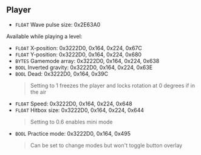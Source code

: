 ## Player
- `FLOAT` Wave pulse size: 0x2E63A0

Available while playing a level:
- `FLOAT` X-position: 0x3222D0, 0x164, 0x224, 0x67C
- `FLOAT` Y-position: 0x3222D0, 0x164, 0x224, 0x680
- `BYTES` Gamemode array: 0x3222D0, 0x164, 0x224, 0x638
- `BOOL` Inverted gravity: 0x3222D0, 0x164, 0x224, 0x63E
- `BOOL` Dead: 0x3222D0, 0x164, 0x39C
  > Setting to 1 freezes the player and locks rotation at 0 degrees if in the air
- `FLOAT` Speed: 0x3222D0, 0x164, 0x224, 0x648
- `FLOAT` Hitbox size: 0x3222D0, 0x164, 0x224, 0x644
  > Setting to 0.6 enables mini mode
- `BOOL` Practice mode: 0x3222D0, 0x164, 0x495
  > Can be set to change modes but won't toggle button overlay